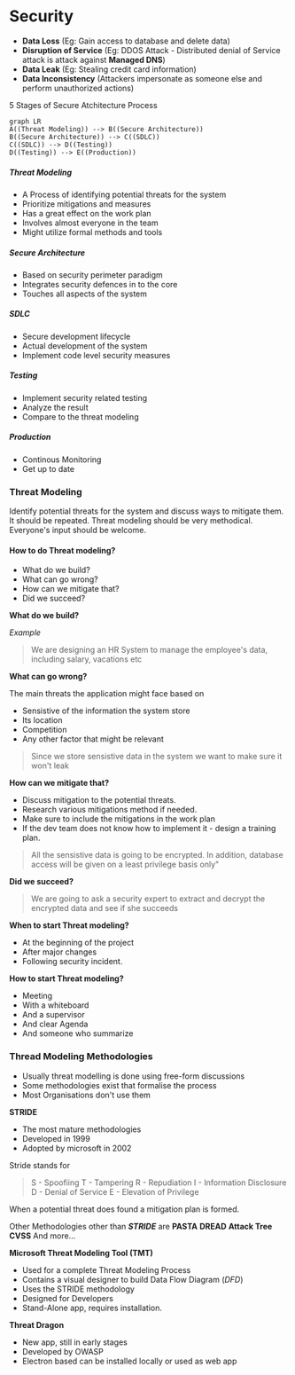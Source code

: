 # Security

 - **Data Loss**  (Eg: Gain access to database and delete data)
 - **Disruption of Service** (Eg: DDOS Attack - Distributed denial of Service attack is attack against **Managed DNS**)
 - **Data Leak** (Eg: Stealing credit card information) 
 - **Data Inconsistency** (Attackers impersonate as someone else and perform unauthorized actions)

5 Stages of Secure Atchitecture Process

``` mermaid 
graph LR
A((Threat Modeling)) --> B((Secure Architecture))
B((Secure Architecture)) --> C((SDLC))
C((SDLC)) --> D((Testing))
D((Testing)) --> E((Production))
```

##### Threat Modeling
- A Process of identifying potential threats for the system
- Prioritize mitigations and measures
- Has a great effect on the work plan
- Involves almost everyone in the team
- Might utilize formal methods and tools

##### Secure Architecture
- Based on security perimeter paradigm
- Integrates security defences in to the core
- Touches all aspects of the system

##### SDLC
- Secure development lifecycle
- Actual development of the system
- Implement code level security measures

##### Testing
- Implement security related testing
- Analyze the result
- Compare to the threat modeling

##### Production
- Continous Monitoring
- Get up to date


### Threat Modeling
Identify potential threats for the system and discuss ways to mitigate them. It should be repeated.
Threat modeling should be very methodical. Everyone's input should be welcome.
#### How to do Threat modeling?
- What do we build?
- What can go wrong?
- How can we mitigate that?
- Did we succeed?

**What do we build?**

*Example*
>We are designing an HR System to manage the employee's data, including salary, vacations etc

**What can go wrong?**

The main threats the application might face based on
- Sensistive of the information the system store
- Its location
- Competition
- Any other factor that might be relevant

> Since we store sensistive data in the system we want to make sure it won't leak

**How can we mitigate that?** 
- Discuss mitigation to the potential threats.
- Research various mitigations method if needed.
- Make sure to include the mitigations in the work plan
- If the dev team does not know how to implement it -  design a training plan.

> All the sensistive data is going to be encrypted. In addition, database access will be given on a least privilege basis only"

**Did we succeed?**

> We are going to ask a security expert to extract and decrypt the encrypted data and see if she succeeds

**When to start Threat modeling?**
- At the beginning of the project
- After major changes
- Following security incident.

**How to start Threat modeling?**
- Meeting
- With a whiteboard
- And a supervisor
- And clear Agenda
- And someone who summarize
### Thread Modeling Methodologies
- Usually threat modelling is done using free-form discussions
- Some methodologies exist that formalise the process
- Most Organisations don't use them

**STRIDE**
- The most mature methodologies
- Developed in 1999
- Adopted by microsoft in 2002

Stride stands for 

>S - Spoofiing
T - Tampering
R - Repudiation
I - Information Disclosure
D - Denial of Service
E - Elevation of Privilege

When a potential threat does found a mitigation plan is formed.

Other Methodologies other than ***STRIDE*** are 
**PASTA**
**DREAD**
**Attack Tree**
**CVSS**
And more...

**Microsoft Threat Modeling Tool (TMT)**
- Used for a complete Threat Modeling Process
- Contains a visual designer to build Data Flow Diagram (*DFD*)
- Uses the STRIDE methodology
- Designed for Developers
- Stand-Alone app, requires installation.

**Threat Dragon**
- New app, still in early stages
- Developed by OWASP
- Electron based can be installed locally or used as web app





